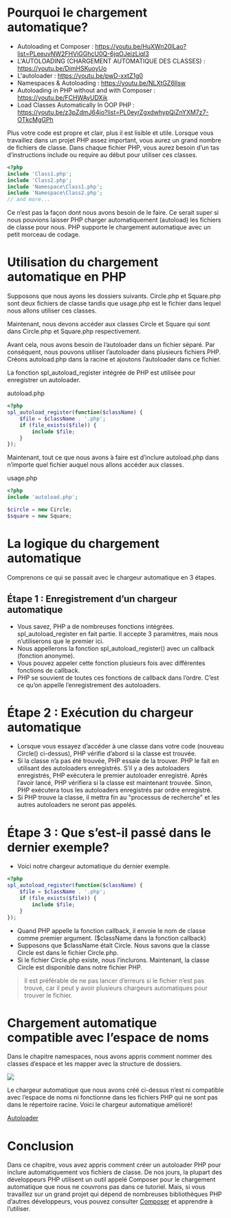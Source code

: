 # Pourquoi le chargement automatique?

- Autoloading et Composer : https://youtu.be/HuXWn20lLao?list=PLeeuvNW2FHViGGhcU0Q-6jqOJeizLiql3
- L'AUTOLOADING (CHARGEMENT AUTOMATIQUE DES CLASSES) : https://youtu.be/DimHSKuoyUo
- L'autoloader : https://youtu.be/pwD-xxtZ1g0
- Namespaces & Autoloading : https://youtu.be/NLXtGZ6Ilsw
- Autoloading in PHP without and with Composer : https://youtu.be/FCHWAyUDXik
- Load Classes Automatically In OOP PHP : https://youtu.be/z3pZdmJ64jo?list=PL0eyrZgxdwhypQiZnYXM7z7-OTkcMgGPh

Plus votre code est propre et clair, plus il est lisible et utile. Lorsque vous travaillez dans un projet PHP assez important, vous aurez un grand nombre de fichiers de classe. Dans chaque fichier PHP, vous aurez besoin d’un tas d’instructions include ou require au début pour utiliser ces classes.

```php
<?php
include 'Class1.php';
include 'Class2.php';
include 'Namespace\Class1.php';
include 'Namespace\Class2.php';
// and more...
```

Ce n’est pas la façon dont nous avons besoin de le faire. Ce serait super si nous pouvions laisser PHP charger automatiquement (autoload) les fichiers de classe pour nous. PHP supporte le chargement automatique avec un petit morceau de codage.

# Utilisation du chargement automatique en PHP

Supposons que nous ayons les dossiers suivants. Circle.php et Square.php sont deux fichiers de classe tandis que usage.php est le fichier dans lequel nous allons utiliser ces classes.

Maintenant, nous devons accéder aux classes Circle et Square qui sont dans Circle.php et Square.php respectivement.

Avant cela, nous avons besoin de l’autoloader dans un fichier séparé. Par conséquent, nous pouvons utiliser l’autoloader dans plusieurs fichiers PHP. Créons autoload.php dans la racine et ajoutons l’autoloader dans ce fichier.

La fonction spl_autoload_register intégrée de PHP est utilisée pour enregistrer un autoloader.

autoload.php
```php
<?php
spl_autoload_register(function($className) {
	$file = $className . '.php';
	if (file_exists($file)) {
		include $file;
	}
});
```
Maintenant, tout ce que nous avons à faire est d’inclure autoload.php dans n’importe quel fichier auquel nous allons accéder aux classes.

usage.php
```php
<?php
include 'autoload.php';

$circle = new Circle;
$square = new Square;
```

# La logique du chargement automatique

Comprenons ce qui se passait avec le chargeur automatique en 3 étapes.

## Étape 1 : Enregistrement d’un chargeur automatique
- Vous savez, PHP a de nombreuses fonctions intégrées. spl_autoload_register en fait partie. Il accepte 3 paramètres, mais nous n’utiliserons que le premier ici.
- Nous appellerons la fonction spl_autoload_register() avec un callback (fonction anonyme).
- Vous pouvez appeler cette fonction plusieurs fois avec différentes fonctions de callback.
- PHP se souvient de toutes ces fonctions de callback dans l’ordre. C’est ce qu’on appelle l’enregistrement des autoloaders.

# Étape 2 : Exécution du chargeur automatique
- Lorsque vous essayez d’accéder à une classe dans votre code (nouveau Circle() ci-dessus), PHP vérifie d’abord si la classe est trouvée.
- Si la classe n’a pas été trouvée, PHP essaie de la trouver. PHP le fait en utilisant des autoloaders enregistrés. S’il y a des autoloaders enregistrés, PHP exécutera le premier autoloader enregistré. Après l’avoir lancé, PHP vérifiera si la classe est maintenant trouvée. Sinon, PHP exécutera tous les autoloaders enregistrés par ordre enregistré.
- Si PHP trouve la classe, il mettra fin au "processus de recherche" et les autres autoloaders ne seront pas appelés.

# Étape 3 : Que s’est-il passé dans le dernier exemple?
- Voici notre chargeur automatique du dernier exemple.

```php
<?php
spl_autoload_register(function($className) {
	$file = $className . '.php';
	if (file_exists($file)) {
		include $file;
	}
});
```

- Quand PHP appelle la fonction callback, il envoie le nom de classe comme premier argument. ($className dans la fonction callback)
- Supposons que $className était Circle. Nous savons que la classe Circle est dans le fichier Circle.php.
- Si le fichier Circle.php existe, nous l’inclurons. Maintenant, la classe Circle est disponible dans notre fichier PHP.

> Il est préférable de ne pas lancer d’erreurs si le fichier n’est pas trouvé, car il peut y avoir plusieurs chargeurs automatiques pour trouver le fichier.

# Chargement automatique compatible avec l’espace de noms

Dans le chapitre namespaces, nous avons appris comment nommer des classes d’espace et les mapper avec la structure de dossiers.

![](https://tutorials.supunkavinda.blog/static/images/php-oop-autoloading-folder-structure.png)

Le chargeur automatique que nous avons créé ci-dessus n’est ni compatible avec l’espace de noms ni fonctionne dans les fichiers PHP qui ne sont pas dans le répertoire racine. Voici le chargeur automatique amélioré!

[Autoloader](./Autoloader.php)

# Conclusion

Dans ce chapitre, vous avez appris comment créer un autoloader PHP pour inclure automatiquement vos fichiers de classe. De nos jours, la plupart des développeurs PHP utilisent un outil appelé Composer pour le chargement automatique que nous ne couvrons pas dans ce tutoriel. Mais, si vous travaillez sur un grand projet qui dépend de nombreuses bibliothèques PHP d’autres développeurs, vous pouvez consulter [Composer](../../composer.md) et apprendre à l’utiliser.